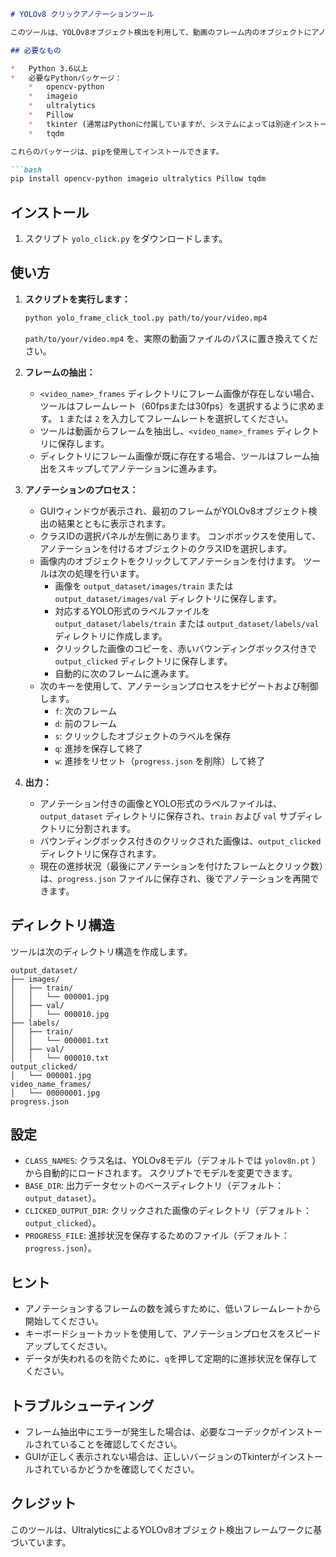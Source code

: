 ```markdown
# YOLOv8 クリックアノテーションツール

このツールは、YOLOv8オブジェクト検出を利用して、動画のフレーム内のオブジェクトにアノテーションを付けるためのものです。 フレームの移動、オブジェクトクラスの選択、YOLO形式でのアノテーションの保存を行うための簡単なGUIを提供します。

## 必要なもの

*   Python 3.6以上
*   必要なPythonパッケージ：
    *   opencv-python
    *   imageio
    *   ultralytics
    *   Pillow
    *   tkinter (通常はPythonに付属していますが、システムによっては別途インストールが必要な場合があります)
    *   tqdm

これらのパッケージは、pipを使用してインストールできます。

```bash
pip install opencv-python imageio ultralytics Pillow tqdm
```

## インストール

1.  スクリプト `yolo_click.py` をダウンロードします。

## 使い方

1.  **スクリプトを実行します：**

    ```bash
    python yolo_frame_click_tool.py path/to/your/video.mp4
    ```

    `path/to/your/video.mp4` を、実際の動画ファイルのパスに置き換えてください。

2.  **フレームの抽出：**

    *   `<video_name>_frames` ディレクトリにフレーム画像が存在しない場合、ツールはフレームレート（60fpsまたは30fps）を選択するように求めます。 `1` または `2` を入力してフレームレートを選択してください。
    *   ツールは動画からフレームを抽出し、`<video_name>_frames` ディレクトリに保存します。
    *   ディレクトリにフレーム画像が既に存在する場合、ツールはフレーム抽出をスキップしてアノテーションに進みます。

3.  **アノテーションのプロセス：**

    *   GUIウィンドウが表示され、最初のフレームがYOLOv8オブジェクト検出の結果とともに表示されます。
    *   クラスIDの選択パネルが左側にあります。 コンボボックスを使用して、アノテーションを付けるオブジェクトのクラスIDを選択します。
    *   画像内のオブジェクトをクリックしてアノテーションを付けます。 ツールは次の処理を行います。
        *   画像を `output_dataset/images/train` または `output_dataset/images/val` ディレクトリに保存します。
        *   対応するYOLO形式のラベルファイルを `output_dataset/labels/train` または `output_dataset/labels/val` ディレクトリに作成します。
        *   クリックした画像のコピーを、赤いバウンディングボックス付きで `output_clicked` ディレクトリに保存します。
        *   自動的に次のフレームに進みます。
    *   次のキーを使用して、アノテーションプロセスをナビゲートおよび制御します。
        *   `f`: 次のフレーム
        *   `d`: 前のフレーム
        *   `s`: クリックしたオブジェクトのラベルを保存
        *   `q`: 進捗を保存して終了
        *   `w`: 進捗をリセット（`progress.json` を削除）して終了

4.  **出力：**

    *   アノテーション付きの画像とYOLO形式のラベルファイルは、`output_dataset` ディレクトリに保存され、`train` および `val` サブディレクトリに分割されます。
    *   バウンディングボックス付きのクリックされた画像は、`output_clicked` ディレクトリに保存されます。
    *   現在の進捗状況（最後にアノテーションを付けたフレームとクリック数）は、`progress.json` ファイルに保存され、後でアノテーションを再開できます。

## ディレクトリ構造

ツールは次のディレクトリ構造を作成します。

```
output_dataset/
├── images/
│   ├── train/
│   │   └── 000001.jpg
│   ├── val/
│   │   └── 000010.jpg
├── labels/
│   ├── train/
│   │   └── 000001.txt
│   ├── val/
│   │   └── 000010.txt
output_clicked/
│   └── 000001.jpg
video_name_frames/
│   └── 00000001.jpg
progress.json
```

## 設定

*   `CLASS_NAMES`: クラス名は、YOLOv8モデル（デフォルトでは `yolov8n.pt` ）から自動的にロードされます。 スクリプトでモデルを変更できます。
*   `BASE_DIR`: 出力データセットのベースディレクトリ（デフォルト：`output_dataset`）。
*   `CLICKED_OUTPUT_DIR`: クリックされた画像のディレクトリ（デフォルト：`output_clicked`）。
*   `PROGRESS_FILE`: 進捗状況を保存するためのファイル（デフォルト：`progress.json`）。

## ヒント

*   アノテーションするフレームの数を減らすために、低いフレームレートから開始してください。
*   キーボードショートカットを使用して、アノテーションプロセスをスピードアップしてください。
*   データが失われるのを防ぐために、`q`を押して定期的に進捗状況を保存してください。

## トラブルシューティング

*   フレーム抽出中にエラーが発生した場合は、必要なコーデックがインストールされていることを確認してください。
*   GUIが正しく表示されない場合は、正しいバージョンのTkinterがインストールされているかどうかを確認してください。

## クレジット

このツールは、UltralyticsによるYOLOv8オブジェクト検出フレームワークに基づいています。
```